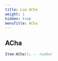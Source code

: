 ```yaml
---
title: Lua ACha
weight: 1
hidden: true
menuTitle: ACha
---
```

## ACha
```lua
Item:ACha(); -- number
```